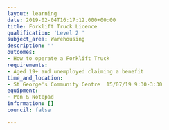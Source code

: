 ```yaml
---
layout: learning
date: 2019-02-04T16:17:12.000+00:00
title: Forklift Truck Licence
qualification: 'Level 2 '
subject_area: Warehousing
description: ''
outcomes:
- How to operate a Forklift Truck
requirements:
- Aged 19+ and unemployed claiming a benefit
time_and_location:
- St George's Community Centre  15/07/19 9:30-3:30
equipment:
- Pen & Notepad
information: []
council: false

---
```

